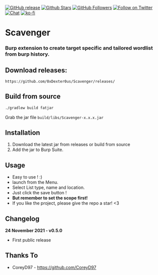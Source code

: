 [![GitHub release](https://img.shields.io/github/release/0xDexter0us/Scavenger.svg)](https://github.com/0xDexter0us/Scavenger/releases) 
[![Github Stars](https://img.shields.io/github/stars/0xDexter0us/Scavenger.svg?style=social&label=Stars)](https://github.com/0xDexter0us/Scavenger/) 
[![GitHub Followers](https://img.shields.io/github/followers/0xDexter0us.svg?style=social&label=Follow)](https://github.com/0xDexter0us/Scavenger/)
[![Follow on Twitter](https://img.shields.io/twitter/follow/0xDexter0us.svg?style=social&label=Follow)](https://twitter.com/intent/follow?screen_name=0xDexter0us)
[![Chat](https://img.shields.io/badge/chat-on%20discord-7289da.svg)](https://discord.gg/bugbounty)
[![ko-fi](https://uploads-ssl.webflow.com/5c14e387dab576fe667689cf/5cbed8a4cf61ec6d7e012820_BuyMeACoffeeofi_Red-p-500.png)](https://ko-fi.com/Q5Q76ZT6K)



# Scavenger
### Burp extension to create target specific and tailored wordlist from burp history.

## Download releases:
```
https://github.com/0xDexter0us/Scavenger/releases/
```

## Build from source
```sh
./gradlew build fatjar
```

Grab the jar file `build/libs/Scavenger-x.x.x.jar`

## Installation
1. Download the latest jar from releases or build from source
2. Add the jar to Burp Suite.

## Usage
* Easy to use ! :) 
* launch from the Menu.
* Select List type, name and location.
* Just click the save button ! 
* **But remember to set the scope first!**
* If you like the project, please give the repo a star! <3

## Changelog
**24 November 2021 - v0.5.0**
 - First public release

## Thanks To

* CoreyD97 - https://github.com/CoreyD97
